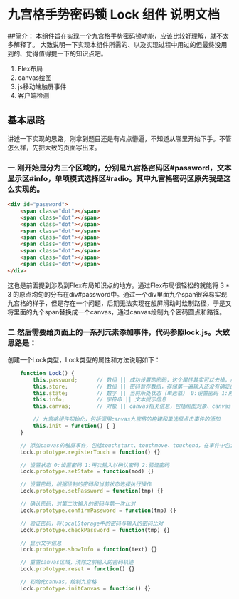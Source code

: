 # 九宫格手势密码锁 Lock 组件 说明文档

##简介：
本组件旨在实现一个九宫格手势密码锁功能，应该比较好理解，就不太多解释了。 
大致说明一下实现本组件所需的、以及实现过程中用过的但最终没用到的、觉得值得提一下的知识点吧。
1. Flex布局
2. canvas绘图
3. js移动端触屏事件
4. 客户端检测 


## 基本思路
讲述一下实现的思路，刚拿到题目还是有点点懵逼，不知道从哪里开始下手。不管怎么样，先把大致的页面写出来。

### 一.刚开始是分为三个区域的，分别是九宫格密码区#password，文本显示区#info，单项模式选择区#radio。其中九宫格密码区原先我是这么实现的。
```html
<div id="password">
	<span class="dot"></span>
	<span class="dot"></span>
	<span class="dot"></span>
	<span class="dot"></span>
	<span class="dot"></span>
	<span class="dot"></span>
	<span class="dot"></span>
	<span class="dot"></span>
	<span class="dot"></span>
</div>
```
这也是前面提到涉及到Flex布局知识点的地方。通过Flex布局很轻松的就能将 3 * 3 的原点均匀的分布在div#password中。通过一个div里面九个span很容易实现九宫格的样子，但是存在一个问题，后期无法实现在触屏滑动时绘制路径，于是又将里面的九个span替换成一个canvas，通过canvas绘制九个密码圆点和路径。

### 二.然后需要给页面上的一系列元素添加事件，代码参照lock.js。大致思路是： 
创建一个Lock类型，Lock类型的属性和方法说明如下：
```javascript
	function Lock() {
		this.password;      // 数组 || 成功设置的密码，这个属性其实可以去掉，反正密码是要存在localStorage里面的
		this.store;         // 数组 || 密码暂存数组，存储第一遍输入还没有确定的密码
		this.state;         // 数字 || 当前所处状态（单选框） 0:设置密码 1:再次输入以确认密码 2:验证密码
		this.info;          // 字符串 || 文本提示信息 
		this.canvas;        // 对象 || canvas相关信息，包括绘图对象、canvas的长宽和密码点的半径

		// 九宫格组件初始化，包括调用canvas九宫格的构建和单选框点击事件的添加
		this.init = function() { }    
	}

	// 添加canvas的触屏事件，包括touchstart、touchmove、touchend，在事件中包含对密码点路径的绘制和对暂存密码的设置
	Lock.prototype.registerTouch = function() {}   

	// 设置状态 0:设置密码 1:再次输入以确认密码 2:验证密码
	Lock.prototype.setState = function(mod) {}  

	// 设置密码，根据绘制的密码和当前状态选择执行操作
	Lock.prototype.setPassword = function(tmp) {}

	// 确认密码，对第二次输入的密码与第一次比对
	Lock.prototype.confirmPassword = function(tmp) {} 

	// 验证密码，将localStorage中的密码与输入的密码比对
	Lock.prototype.checkPassword = function(tmp) {}  

	// 显示文字信息
	Lock.prototype.showInfo = function(text) {} 

	// 重置canvas区域，清除之前输入的密码轨迹
	Lock.prototype.reset = function() {}    

	// 初始化canvas，绘制九宫格
	Lock.prototype.initCanvas = function() {}     
```















